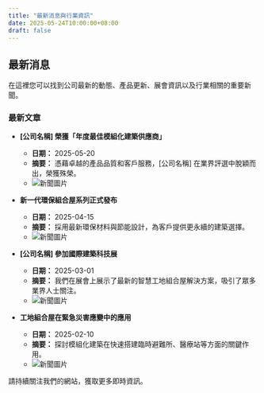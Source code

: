 ```yaml
---
title: "最新消息與行業資訊"
date: 2025-05-24T10:00:00+08:00
draft: false
---
```


## 最新消息

在這裡您可以找到公司最新的動態、產品更新、展會資訊以及行業相關的重要新聞。

### 最新文章

*   **\[公司名稱\] 榮獲「年度最佳模組化建築供應商」**
    *   **日期：** 2025-05-20
    *   **摘要：** 憑藉卓越的產品品質和客戶服務，\[公司名稱\] 在業界評選中脫穎而出，榮獲殊榮。
    *   ![新聞圖片](placeholder-icon.jpg)

*   **新一代環保組合屋系列正式發布**
    *   **日期：** 2025-04-15
    *   **摘要：** 採用最新環保材料與節能設計，為客戶提供更永續的建築選擇。
    *   ![新聞圖片](placeholder-icon.jpg)

*   **\[公司名稱\] 參加國際建築科技展**
    *   **日期：** 2025-03-01
    *   **摘要：** 我們在展會上展示了最新的智慧工地組合屋解決方案，吸引了眾多業界人士關注。
    *   ![新聞圖片](placeholder-icon.jpg)

*   **工地組合屋在緊急災害應變中的應用**
    *   **日期：** 2025-02-10
    *   **摘要：** 探討模組化建築在快速搭建臨時避難所、醫療站等方面的關鍵作用。
    *   ![新聞圖片](placeholder-icon.jpg)

請持續關注我們的網站，獲取更多即時資訊。
